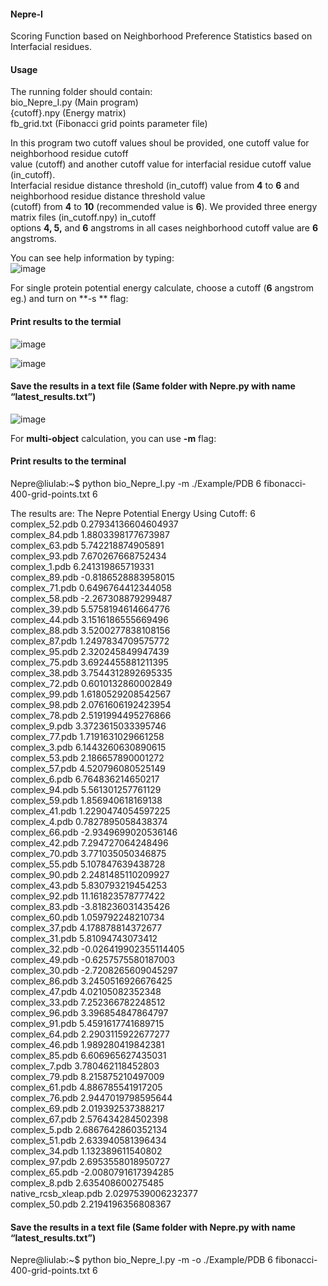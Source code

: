 #### Nepre-I ####
Scoring Function based on Neighborhood Preference Statistics based on Interfacial residues. 

#### Usage ####  
The running folder should contain:\
bio_Nepre_I.py (Main program) \
{cutoff}.npy (Energy matrix) \
fb_grid.txt (Fibonacci grid points parameter file)

In this program two cutoff values shoul be provided, one cutoff value for neighborhood residue cutoff \
value (cutoff) and another cutoff value for interfacial residue cutoff value (in_cutoff). \
Interfacial residue distance threshold (in_cutoff) value from **4** to **6** and neighborhood residue distance threshold value \
(cutoff) from **4** to **10** (recommended value is **6**). We provided three energy matrix files (in_cutoff.npy) in_cutoff \
options **4, 5,** and **6** angstroms in all cases neighborhood cutoff value are **6** angstroms.

You can see help information by typing:\
![image](https://user-images.githubusercontent.com/92762541/140533023-353f9937-4dff-4b10-9bc9-a5fbd0f09f7c.png)

For single protein potential energy calculate, choose a cutoff (**6** angstrom eg.) and turn on **-s ** flag:

#### Print results to the termial ####
![image](https://user-images.githubusercontent.com/92762541/140532432-63d8b0d2-3995-41b9-a0f1-6a24700faef1.png)

![image](https://user-images.githubusercontent.com/92762541/140530281-0ad2dfcb-82ce-441c-9edc-83007ec18315.png)

#### Save the results in a text file (Same folder with Nepre.py with name “latest_results.txt”) ####
![image](https://user-images.githubusercontent.com/92762541/140532018-b2911493-5e99-4296-9f3f-7fcef26fe224.png)

For **multi-object** calculation, you can use **-m** flag:
#### Print results to the terminal ####
Nepre@liulab:~$ python bio_Nepre_I.py -m ./Example/PDB 6   fibonacci-400-grid-points.txt  6

The results are:
The Nepre Potential Energy
Using Cutoff: 6 \
complex_52.pdb      0.27934136604604937 \
complex_84.pdb      1.8803398177673987 \
complex_63.pdb      5.742218874905891 \
complex_93.pdb      7.670267668752434 \
complex_1.pdb      6.241319865719331 \
complex_89.pdb      -0.8186528883958015 \
complex_71.pdb      0.6496764412344058 \
complex_58.pdb      -2.267308879299487 \
complex_39.pdb      5.5758194614664776 \
complex_44.pdb      3.1516186555669496 \
complex_88.pdb      3.5200277838108156 \
complex_87.pdb      1.2497834709575772 \
complex_95.pdb      2.320245849947439 \
complex_75.pdb      3.6924455881211395 \
complex_38.pdb      3.7544312892695335 \
complex_72.pdb      0.6010132860002849 \
complex_99.pdb      1.6180529208542567 \
complex_98.pdb      2.0761606192423954 \
complex_78.pdb      2.5191994495276866 \
complex_9.pdb      3.3723615033395746 \
complex_77.pdb      1.7191631029661258 \
complex_3.pdb      6.1443260630890615 \
complex_53.pdb      2.186657890001272 \
complex_57.pdb      4.520796080525149 \
complex_6.pdb      6.764836214650217 \
complex_94.pdb      5.561301257761129 \
complex_59.pdb      1.856940618169138 \
complex_41.pdb      1.2290474054597225 \
complex_4.pdb      0.7827895058438374 \
complex_66.pdb      -2.9349699020536146 \
complex_42.pdb      7.294727064248496 \
complex_70.pdb      3.771035050346875 \
complex_55.pdb      5.107847639438728 \
complex_90.pdb      2.2481485110209927 \
complex_43.pdb      5.830793219454253 \
complex_92.pdb      11.161823578777422 \
complex_83.pdb      -3.818236031435426 \
complex_60.pdb      1.059792248210734 \
complex_37.pdb      4.178878814372677 \
complex_31.pdb      5.81094743073412 \
complex_32.pdb      -0.026419902355114405 \
complex_49.pdb      -0.6257575580187003 \
complex_30.pdb      -2.7208265609045297 \
complex_86.pdb      3.2450516926676425 \
complex_47.pdb      4.02105082352348 \
complex_33.pdb      7.252366782248512 \
complex_96.pdb      3.396854847864797 \
complex_91.pdb      5.4591617741689715 \
complex_64.pdb      2.2903115922677277 \
complex_46.pdb      1.989280419842381 \
complex_85.pdb      6.606965627435031 \
complex_7.pdb      3.780462118452803 \
complex_79.pdb      8.215875210497009 \
complex_61.pdb      4.886785541917205 \
complex_76.pdb      2.9447019798595644 \
complex_69.pdb 	    2.019392537388217 \
complex_67.pdb 		     2.576434284502398 \
complex_5.pdb      2.6867642860352134 \
complex_51.pdb      2.633940581396434 \
complex_34.pdb      1.132389611540802 \
complex_97.pdb      2.6953558018950727 \
complex_65.pdb      -2.0080791617394285 \
complex_8.pdb      2.635408600275485 \
native_rcsb_xleap.pdb      2.0297539006232377 \
complex_50.pdb      2.2194196356808367

#### Save the results in a text file (Same folder with Nepre.py with name “latest_results.txt”) ####
Nepre@liulab:~$ python bio_Nepre_I.py -m -o ./Example/PDB 6   fibonacci-400-grid-points.txt  6



